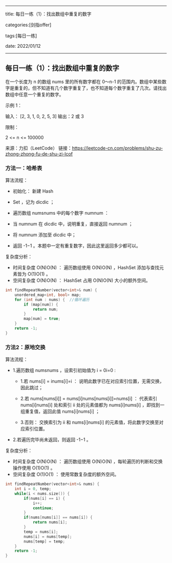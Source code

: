 ----

title: 每日一练（1）：找出数组中重复的数字

categories:[剑指offer]

tags:[每日一练]

date: 2022/01/12

----

## 每日一练（1）：找出数组中重复的数字


在一个长度为 n 的数组 nums 里的所有数字都在 0～n-1 的范围内。数组中某些数字是重复的，但不知道有几个数字重复了，也不知道每个数字重复了几次。请找出数组中任意一个重复的数字。

示例 1：

输入：
[2, 3, 1, 0, 2, 5, 3]
输出：2 或 3 


限制：

2 <= n <= 100000

来源：力扣（LeetCode）
链接：https://leetcode-cn.com/problems/shu-zu-zhong-zhong-fu-de-shu-zi-lcof

### 方法一：哈希表

算法流程：

- 初始化： 新建 Hash

- Set ，记为 dicdic ；

- 遍历数组 numsnums 中的每个数字 numnum ：

- 当 numnum 在 dicdic 中，说明重复，直接返回 numnum ；

- 将 numnum 添加至 dicdic 中；

- 返回 -1−1 。本题中一定有重复数字，因此这里返回多少都可以。

复杂度分析：

- 时间复杂度 O(N)O(N) ： 遍历数组使用 O(N)O(N) ，HashSet 添加与查找元素皆为 O(1)O(1) 。
- 空间复杂度 O(N)O(N) ： HashSet 占用 O(N)O(N) 大小的额外空间。

```cpp
int findRepeatNumber(vector<int>& num) {
    unordered_map<int, bool> map;
    for (int num : nums) {	//循环遍历
        if (map[num]) {
            return num;
        }
        map[num] = true;
    }
    return -1;
}
```

### 方法2：原地交换

算法流程：

- 1.遍历数组 numsnums ，设索引初始值为 i = 0i=0 :

  - 1.若 nums[i] = inums[i]=i ： 说明此数字已在对应索引位置，无需交换，因此跳过；
  - 2.若 nums[nums[i]] = nums[i]nums[nums[i]]=nums[i] ： 代表索引 nums[i]nums[i] 处和索引 ii 处的元素值都为 nums[i]nums[i] ，即找到一组重复值，返回此值 nums[i]nums[i] ；

  - 3.否则： 交换索引为 ii 和 nums[i]nums[i] 的元素值，将此数字交换至对应索引位置。

- 2.若遍历完毕尚未返回，则返回 -1−1 。

复杂度分析：

- 时间复杂度 O(N)O(N) ： 遍历数组使用 O(N)O(N) ，每轮遍历的判断和交换操作使用 O(1)O(1) 。
- 空间复杂度 O(1)O(1) ： 使用常数复杂度的额外空间。

```cpp
int findRepeatNumber(vector<int>& nums) {
    int i = 0, temp;
    while(i < nums.size()) {
        if(nums[i] == i) {
            i++;
            continue;
        }
        if(nums[nums[i]] == nums[i]) {
        	return nums[i];
        }
        temp = nums[i];
        nums[i] = nums[temp];
        nums[temp] = temp;
    }
    return -1;
}
```